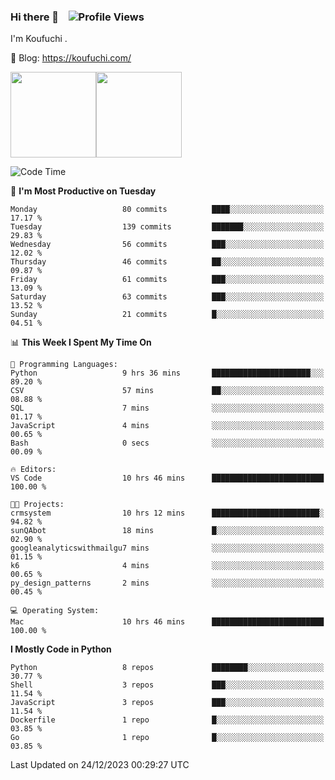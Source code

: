 ### Hi there 👋 &nbsp;&nbsp; ![Profile Views](http://img.shields.io/badge/Profile%20Views-1222-blue)

I'm Koufuchi . 

📔 Blog: <https://koufuchi.com/>

<img align="" height="137px" src="https://github-readme-stats-seven-nu-30.vercel.app/api?username=Koufuchi&hide=issues,contribs&show_icons=true&line_height=21&theme=radical&locale=en" /><img align="" height="137px" src="https://github-readme-stats-seven-nu-30.vercel.app/api/top-langs/?username=Koufuchi&layout=compact&hide=blade,html,css,pug,scss&theme=radical&locale=en" />

<!--START_SECTION:waka-->
![Code Time](http://img.shields.io/badge/Code%20Time-230%20hrs%205%20mins-blue)

📅 **I'm Most Productive on Tuesday** 

```text
Monday                   80 commits          ████░░░░░░░░░░░░░░░░░░░░░   17.17 % 
Tuesday                  139 commits         ███████░░░░░░░░░░░░░░░░░░   29.83 % 
Wednesday                56 commits          ███░░░░░░░░░░░░░░░░░░░░░░   12.02 % 
Thursday                 46 commits          ██░░░░░░░░░░░░░░░░░░░░░░░   09.87 % 
Friday                   61 commits          ███░░░░░░░░░░░░░░░░░░░░░░   13.09 % 
Saturday                 63 commits          ███░░░░░░░░░░░░░░░░░░░░░░   13.52 % 
Sunday                   21 commits          █░░░░░░░░░░░░░░░░░░░░░░░░   04.51 % 
```


📊 **This Week I Spent My Time On** 

```text
💬 Programming Languages: 
Python                   9 hrs 36 mins       ██████████████████████░░░   89.20 % 
CSV                      57 mins             ██░░░░░░░░░░░░░░░░░░░░░░░   08.88 % 
SQL                      7 mins              ░░░░░░░░░░░░░░░░░░░░░░░░░   01.17 % 
JavaScript               4 mins              ░░░░░░░░░░░░░░░░░░░░░░░░░   00.65 % 
Bash                     0 secs              ░░░░░░░░░░░░░░░░░░░░░░░░░   00.09 % 

🔥 Editors: 
VS Code                  10 hrs 46 mins      █████████████████████████   100.00 % 

🐱‍💻 Projects: 
crmsystem                10 hrs 12 mins      ████████████████████████░   94.82 % 
sunQAbot                 18 mins             █░░░░░░░░░░░░░░░░░░░░░░░░   02.90 % 
googleanalyticswithmailgu7 mins              ░░░░░░░░░░░░░░░░░░░░░░░░░   01.15 % 
k6                       4 mins              ░░░░░░░░░░░░░░░░░░░░░░░░░   00.65 % 
py_design_patterns       2 mins              ░░░░░░░░░░░░░░░░░░░░░░░░░   00.45 % 

💻 Operating System: 
Mac                      10 hrs 46 mins      █████████████████████████   100.00 % 
```

**I Mostly Code in Python** 

```text
Python                   8 repos             ████████░░░░░░░░░░░░░░░░░   30.77 % 
Shell                    3 repos             ███░░░░░░░░░░░░░░░░░░░░░░   11.54 % 
JavaScript               3 repos             ███░░░░░░░░░░░░░░░░░░░░░░   11.54 % 
Dockerfile               1 repo              █░░░░░░░░░░░░░░░░░░░░░░░░   03.85 % 
Go                       1 repo              █░░░░░░░░░░░░░░░░░░░░░░░░   03.85 % 
```




 Last Updated on 24/12/2023 00:29:27 UTC
<!--END_SECTION:waka-->


